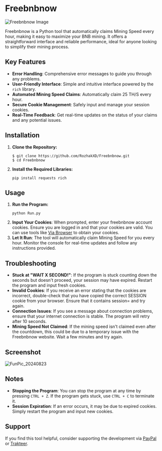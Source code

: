 # Freebnbnow

![Freebnbnow Image](https://github.com/user-attachments/assets/d9cb583f-649f-4f2c-bd6d-db694f794635)

Freebnbnow is a Python tool that automatically claims Mining Speed every hour, making it easy to maximize your BNB mining. It offers a straightforward interface and reliable performance, ideal for anyone looking to simplify their mining process.

## Key Features
- **Error Handling**: Comprehensive error messages to guide you through any problems.
- **User-Friendly Interface**: Simple and intuitive interface powered by the `rich` library.
- **Automated Mining Speed Claims**: Automatically claim 25 TH/S every hour.
- **Secure Cookie Management**: Safely input and manage your session cookies.
- **Real-Time Feedback**: Get real-time updates on the status of your claims and any potential issues.

## Installation
1. **Clone the Repository:**
    ```
    $ git clone https://github.com/RozhakXD/Freebnbnow.git
    $ cd Freebnbnow
    ```
2. **Install the Required Libraries:**
    ```
    pip install requests rich
    ```

## Usage
1. **Run the Program:**
    ```
    python Run.py
    ```
2. **Input Your Cookies**: When prompted, enter your freebnbnow account cookies. Ensure you are logged in and that your cookies are valid. You can use tools like [Via Browser](https://play.google.com/store/apps/details?id=mark.via.gp&hl=id) to obtain your cookies.
3. **Let It Run**: The tool will automatically claim Mining Speed for you every hour. Monitor the console for real-time updates and follow any instructions provided.

## Troubleshooting
- **Stuck at "WAIT X SECOND!"**: If the program is stuck counting down the seconds but doesn't proceed, your session may have expired. Restart the program and input fresh cookies.
- **Invalid Cookies**: If you receive an error stating that the cookies are incorrect, double-check that you have copied the correct SESSION cookie from your browser. Ensure that it contains session= and try again.
- **Connection Issues**: If you see a message about connection problems, ensure that your internet connection is stable. The program will retry after 10 seconds.
- **Mining Speed Not Claimed**: If the mining speed isn't claimed even after the countdown, this could be due to a temporary issue with the Freebnbnow website. Wait a few minutes and try again.

## Screenshot
![FunPic_20240823](https://github.com/user-attachments/assets/d340070b-44dc-41b6-9aa7-3a0676079dc9)

## Notes
- **Stopping the Program**: You can stop the program at any time by pressing `CTRL + Z`. If the program gets stuck, use `CTRL + C` to terminate it.
- **Session Expiration**: If an error occurs, it may be due to expired cookies. Simply restart the program and input new cookies.

## Support
If you find this tool helpful, consider supporting the development via [PayPal](https://paypal.me/rozhak9) or [Trakteer](https://trakteer.id/rozhak_official/tip).
